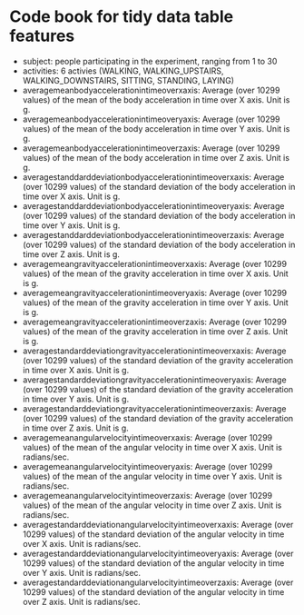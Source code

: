 # Code book for tidy data table features
- subject: people participating in the experiment, ranging from 1 to 30
- activities: 6 activies (WALKING, WALKING_UPSTAIRS, WALKING_DOWNSTAIRS, SITTING, STANDING, LAYING)
- averagemeanbodyaccelerationintimeoverxaxis: Average (over 10299 values) of the mean of the body acceleration in time over X axis. Unit is g.
- averagemeanbodyaccelerationintimeoveryaxis: Average (over 10299 values) of the mean of the body acceleration in time over Y axis. Unit is g.
- averagemeanbodyaccelerationintimeoverzaxis: Average (over 10299 values) of the mean of the body acceleration in time over Z axis. Unit is g.
- averagestanddarddeviationbodyaccelerationintimeoverxaxis: Average (over 10299 values) of the standard deviation of the body acceleration in time over X axis. Unit is g.
- averagestanddarddeviationbodyaccelerationintimeoveryaxis: Average (over 10299 values) of the standard deviation of the body acceleration in time over Y axis. Unit is g.
- averagestanddarddeviationbodyaccelerationintimeoverzaxis: Average (over 10299 values) of the standard deviation of the body acceleration in time over Z axis. Unit is g.
- averagemeangravityaccelerationintimeoverxaxis: Average (over 10299 values) of the mean of the gravity acceleration in time over X axis. Unit is g.
- averagemeangravityaccelerationintimeoveryaxis: Average (over 10299 values) of the mean of the gravity acceleration in time over Y axis. Unit is g.
- averagemeangravityaccelerationintimeoverzaxis: Average (over 10299 values) of the mean of the gravity acceleration in time over Z axis. Unit is g.
- averagestandarddeviationgravityaccelerationintimeoverxaxis: Average (over 10299 values) of the standard deviation of the gravity acceleration in time over X axis. Unit is g.
- averagestandarddeviationgravityaccelerationintimeoveryaxis: Average (over 10299 values) of the standard deviation of the gravity acceleration in time over Y axis. Unit is g.
- averagestandarddeviationgravityaccelerationintimeoverzaxis: Average (over 10299 values) of the standard deviation of the gravity acceleration in time over Z axis. Unit is g.
- averagemeanangularvelocityintimeoverxaxis: Average (over 10299 values) of the mean of the angular velocity in time over X axis. Unit is radians/sec.
- averagemeanangularvelocityintimeoveryaxis: Average (over 10299 values) of the mean of the angular velocity in time over Y axis. Unit is radians/sec.
- averagemeanangularvelocityintimeoverzaxis: Average (over 10299 values) of the mean of the angular velocity in time over Z axis. Unit is radians/sec.
- averagestandarddeviationangularvelocityintimeoverxaxis: Average (over 10299 values) of the standard deviation of the angular velocity in time over X axis. Unit is radians/sec.
- averagestandarddeviationangularvelocityintimeoveryaxis: Average (over 10299 values) of the standard deviation of the angular velocity in time over Y axis. Unit is radians/sec.
- averagestandarddeviationangularvelocityintimeoverzaxis: Average (over 10299 values) of the standard deviation of the angular velocity in time over Z axis. Unit is radians/sec.
